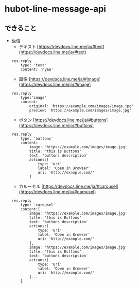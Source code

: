 # hubot-line-message-api
## できること
* 返信
    * テキスト
    [https://devdocs.line.me/ja/#text](https://devdocs.line.me/ja/#text)
    ```
    res.reply
        type: 'text'
        content: 'nyaa'
    ```
    * 画像
    [https://devdocs.line.me/ja/#image](https://devdocs.line.me/ja/#image)
    ```
    res.reply
        type:'image'
        content:
            original: 'https://example.com/images/image.jpg'
            preview: 'https://example.com/images/image.jpg'
    ```
    * ボタン
    [https://devdocs.line.me/ja/#buttons](https://devdocs.line.me/ja/#buttons)
    ```
    res.reply
        type: 'buttons'
        content:
            image: 'https://example.com/images/image.jpg'
            title: 'this is Buttons'
            text: 'buttons description'
            actions:[
                type: 'uri'
                label: 'Open in Browser'
                uri: 'http://example.com/'
            ]
    ```
    * カルーセル
    [https://devdocs.line.me/ja/#carousel](https://devdocs.line.me/ja/#carousel)
    ```
    res.reply
        type: 'carousel'
        content:[
            image: 'https://example.com/images/image.jpg'
            title: 'this is Buttons'
            text: 'buttons description'
            actions:[
                type: 'uri'
                label: 'Open in Browser'
                uri: 'http://example.com/'
            ],
            image: 'https://example.com/images/image.jpg'
            title: 'this is Buttons'
            text: 'buttons description'
            actions:[
                type: 'uri'
                label: 'Open in Browser'
                uri: 'http://example.com/'
            ]...
        ]
            
    ```

